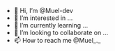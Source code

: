 - 👋 Hi, I’m @Muel-dev
- 👀 I’m interested in ...
- 🌱 I’m currently learning ...
- 💞️ I’m looking to collaborate on ...
- 📫 How to reach me @Muel_._


<!---
Muel-dev/Muel-dev is a ✨ special ✨ repository because its `README.md` (this file) appears on your GitHub profile.
You can click the Preview link to take a look at your changes.
--->
